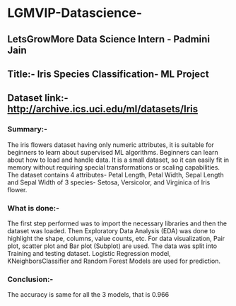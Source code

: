 # LGMVIP-Datascience-

## LetsGrowMore Data Science Intern - Padmini Jain
## Title:- Iris Species Classification- ML Project
## Dataset link:- http://archive.ics.uci.edu/ml/datasets/Iris
### Summary:- 
The iris flowers dataset having only numeric attributes, it is suitable for beginners to learn about supervised ML algorithms. Beginners can learn about how to load and handle data. It is a small dataset, so it can easily fit in memory without requiring special transformations or scaling capabilities.
The dataset contains 4 attributes- Petal Length, Petal Width, Sepal Length and Sepal Width of 3 species- Setosa, Versicolor, and Virginica of Iris flower.
### What is done:- 
The first step performed was to import the necessary libraries and then the dataset was loaded. Then Exploratory Data Analysis (EDA) was done to highlight the shape, columns, value counts, etc.
For data visualization, Pair plot, scatter plot and Bar plot (Subplot) are used.
The data was split into Training and testing dataset. 
Logistic Regression model, KNeighborsClassifier and Random Forest Models are used for prediction. 
### Conclusion:- 
The accuracy is same for all the 3 models, that is 0.966

